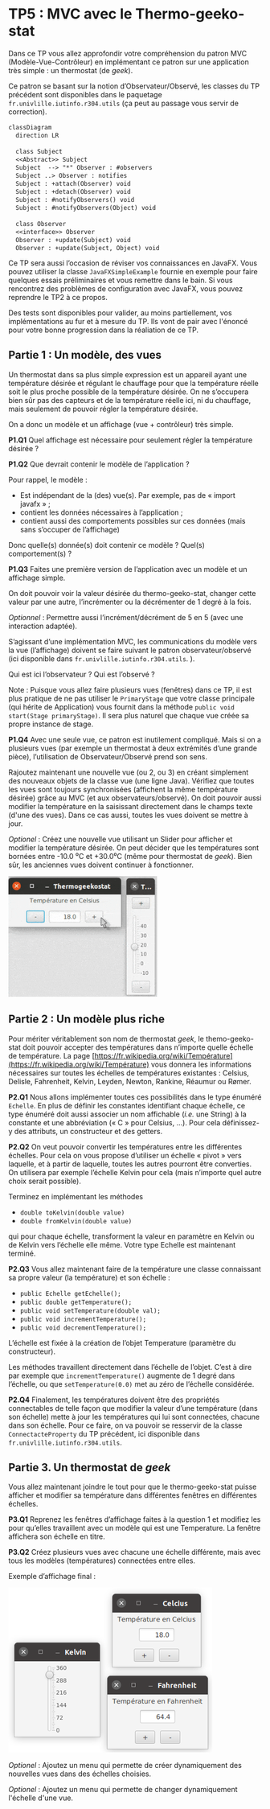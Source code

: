 # TP5 : MVC avec le Thermo-geeko-stat

Dans ce TP vous allez approfondir votre compréhension du patron MVC (Modèle-Vue-Contrôleur) en implémentant ce patron sur une application très simple : un thermostat (de *geek*).

Ce patron se basant sur la notion d’Observateur/Observé, les classes du TP précédent sont disponibles dans le paquetage <code>fr.univlille.iutinfo.r304.utils</code> (ça peut au passage vous servir de correction).

```mermaid
classDiagram
  direction LR
  
  class Subject
  <<Abstract>> Subject
  Subject  --> "*" Observer : #observers
  Subject ..> Observer : notifies
  Subject : +attach(Observer) void
  Subject : +detach(Observer) void
  Subject : #notifyObservers() void
  Subject : #notifyObservers(Object) void

  class Observer
  <<interface>> Observer
  Observer : +update(Subject) void
  Observer : +update(Subject, Object) void
```

Ce TP sera aussi l’occasion de réviser vos connaissances en JavaFX.
Vous pouvez utiliser la classe <code>JavaFXSimpleExample</code> fournie en exemple pour faire quelques essais préliminaires et vous remettre dans le bain. Si vous rencontrez des problèmes de configuration avec JavaFX, vous pouvez reprendre le TP2 à ce propos.

Des tests sont disponibles pour valider, au moins partiellement, vos implémentations au fur et à mesure du TP. Ils vont de pair avec l'énoncé pour votre bonne progression dans la réaliation de ce TP.

## Partie 1 : Un modèle, des vues

Un thermostat dans sa plus simple expression est un appareil ayant une température désirée et régulant le chauffage pour que la température réelle soit le plus proche possible de la température désirée.
On ne s’occupera bien sûr pas des capteurs et de la température réelle ici, ni du chauffage, mais seulement de pouvoir régler la température désirée.

On a donc un modèle et un affichage (vue + contrôleur) très simple.

**P1.Q1** Quel affichage est nécessaire pour seulement régler la température désirée ?

**P1.Q2** Que devrait contenir le modèle de l’application ?

Pour rappel, le modèle :
- Est indépendant de la (des) vue(s). Par exemple, pas de « import javafx » ;
- contient les données nécessaires à l’application ;
- contient aussi des comportements possibles sur ces données (mais sans s’occuper de l’affichage)

Donc quelle(s) donnée(s) doit contenir ce modèle ? Quel(s) comportement(s) ?


**P1.Q3** Faites une première version de l’application avec un modèle et un affichage simple.

On doit pouvoir voir la valeur désirée du thermo-geeko-stat, changer cette valeur par une autre, l’incrémenter ou la décrémenter de 1 degré à la fois.

*Optionnel* : Permettre aussi l’incrément/décrément de 5 en 5 (avec une interaction adaptée).

S’agissant d’une implémentation MVC, les communications du modèle vers la vue (l’affichage) doivent se faire suivant le patron observateur/observé (ici disponible dans <code>fr.univlille.iutinfo.r304.utils</code>. ).

Qui est ici l’observateur ? Qui est l’observé ?

Note : Puisque vous allez faire plusieurs vues (fenêtres) dans ce TP, il est plus pratique de ne pas utiliser le <code>PrimaryStage</code> que votre classe principale (qui hérite de Application) vous fournit dans la méthode <code>public void start(Stage primaryStage)</code>.
Il sera plus naturel que chaque vue créée sa propre instance de stage.

**P1.Q4** Avec une seule vue, ce patron est inutilement compliqué.
Mais si on a plusieurs vues (par exemple un thermostat à deux extrémités d’une grande pièce), l’utilisation de Observateur/Observé prend son sens.

Rajoutez maintenant une nouvelle vue (ou 2, ou 3) en créant simplement des nouveaux objets de la classe vue (une ligne Java).
Vérifiez que toutes les vues sont toujours synchronisées (affichent la même température désirée) grâce au MVC (et aux observateurs/observé).
On doit pouvoir aussi modifier la température en la saisissant directement dans le champs texte (d'une des vues). Dans ce cas aussi, toutes les vues doivent se mettre à jour.

*Optionel* : Créez une nouvelle vue utilisant un Slider pour afficher et modifier la température désirée.
On peut décider que les températures sont bornées entre -10.0 ⁰C et +30.0⁰C (même pour thermostat de *geek*).
Bien sûr, les anciennes vues doivent continuer à fonctionner.

![Exemple de plusieurs vues synchornisées sur un modèle](documentation/multipleViews.gif)

## Partie 2 : Un modèle plus riche

Pour mériter véritablement son nom de thermostat *geek*, le themo-geeko-stat doit pouvoir accepter des températures dans n’importe quelle échelle de température.
La page [https://fr.wikipedia.org/wiki/Température](https://fr.wikipedia.org/wiki/Température) vous donnera les informations nécessaires sur toutes les échelles de températures existantes : Celsius, Delisle, Fahrenheit, Kelvin, Leyden, Newton, Rankine, Réaumur ou Rømer.

**P2.Q1** Nous allons implémenter toutes ces possibilités dans le type énuméré <code>Echelle</code>.
En plus de définir les constantes identifiant chaque échelle, ce type énuméré doit aussi associer un nom affichable (*i.e.* une String) à la constante et une abbréviation (« C » pour Celsius, ...).
Pour cela définissez-y des attributs, un constructeur et des getters. 

**P2.Q2** On veut pouvoir convertir les températures entre les différentes échelles.
Pour cela on vous propose d’utiliser un échelle « pivot » vers laquelle, et à partir de laquelle, toutes les autres pourront être converties.
On utilisera par exemple l’échelle Kelvin pour cela (mais n’importe quel autre choix serait possible).

Terminez en implémentant les méthodes 
- <code>double toKelvin(double value)</code>
- <code>double fromKelvin(double value)</code>

qui pour chaque échelle, transforment la valeur en paramètre en Kelvin ou de Kelvin vers l’échelle elle même.
Votre type Echelle est maintenant terminé.

**P2.Q3** Vous allez maintenant faire de la température une classe connaissant sa propre valeur (la température) et son échelle :
- <code>public Echelle getEchelle();</code>
- <code>public double getTemperature();</code>
- <code>public void setTemperature(double val);</code>
- <code>public void incrementTemperature();</code>
- <code>public void decrementTemperature();</code>

L’échelle est fixée à la création de l’objet Temperature (paramètre du constructeur).

Les méthodes travaillent directement dans l’échelle de l’objet.
C’est à dire par exemple que <code>incrementTemperature()</code> augmente de 1 degré dans l’échelle, ou que <code>setTemperature(0.0)</code> met au zéro de l’échelle considérée.

**P2.Q4** Finalement, les températures doivent être des propriétés connectables de telle façon que modifier la valeur d’une température (dans son échelle) mette à jour les températures qui lui sont connectées, chacune dans son échelle. 
Pour ce faire, on va pouvoir se resservir de la classe <code>ConnectacteProperty</code> du TP précédent, ici disponible dans <code>fr.univlille.iutinfo.r304.utils</code>.

## Partie 3. Un thermostat de *geek*

Vous allez maintenant joindre le tout pour que le thermo-geeko-stat puisse afficher et modifier sa température dans différentes fenêtres en différentes échelles.

**P3.Q1** Reprenez les fenêtres d’affichage faites à la question 1 et modifiez les pour qu’elles travaillent avec un modèle qui est une Temperature.
La fenêtre affichera son échelle en titre.

**P3.Q2** Créez plusieurs vues avec chacune une échelle différente, mais avec tous les modèles (températures) connectées entre elles.

Exemple d’affichage final :

![Exemple de plusieurs vues dans différentes échelles](documentation/multipleViewsAndScales.png)

*Optionel* : Ajoutez un menu qui permette de créer dynamiquement des nouvelles vues dans des échelles choisies.

*Optionel* : Ajoutez un menu qui permette de changer dynamiquement l'échelle d'une vue.
